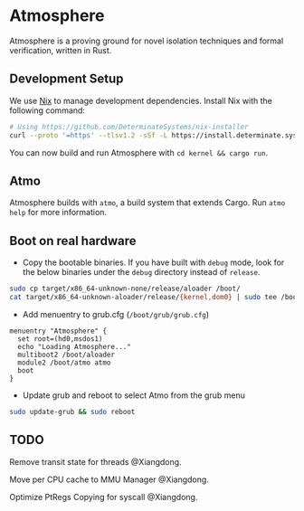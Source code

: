 # Atmosphere

Atmosphere is a proving ground for novel isolation techniques and formal verification, written in Rust.

## Development Setup

We use [Nix](https://nixos.org) to manage development dependencies.
Install Nix with the following command:

```bash
# Using https://github.com/DeterminateSystems/nix-installer
curl --proto '=https' --tlsv1.2 -sSf -L https://install.determinate.systems/nix | sh -s -- install
```

You can now build and run Atmosphere with `cd kernel && cargo run`.

## Atmo

Atmosphere builds with `atmo`, a build system that extends Cargo.
Run `atmo help` for more information.


## Boot on real hardware

* Copy the bootable binaries. If you have built with `debug` mode, look for the
  below binaries under the `debug` directory instead of `release`.

```bash
sudo cp target/x86_64-unknown-none/release/aloader /boot/
cat target/x86_64-unknown-aloader/release/{kernel,dom0} | sudo tee /boot/atmo >/dev/null
```

* Add menuentry to grub.cfg (`/boot/grub/grub.cfg`)

```
menuentry "Atmosphere" {
  set root=(hd0,msdos1)
  echo "Loading Atmosphere..."
  multiboot2 /boot/aloader
  module2 /boot/atmo atmo
  boot
}
```

* Update grub and reboot to select Atmo from the grub menu

```bash
sudo update-grub && sudo reboot
```

## TODO

Remove transit state for threads @Xiangdong.

Move per CPU cache to MMU Manager @Xiangdong.

Optimize PtRegs Copying for syscall @Xiangdong.